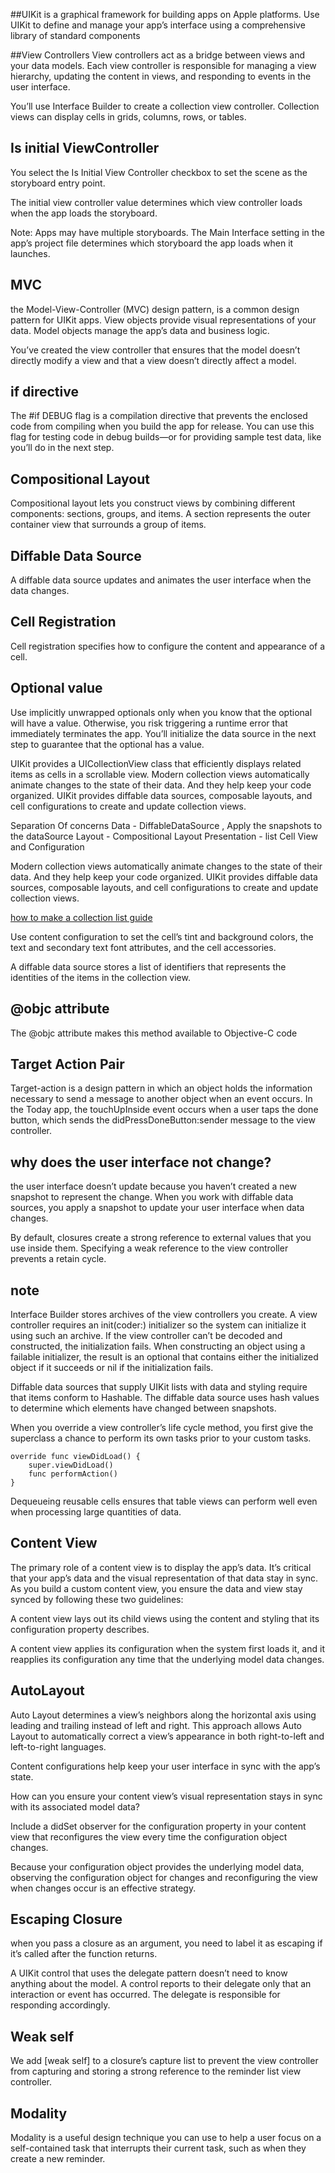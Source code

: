



##UIKit is a graphical framework for building apps on Apple platforms. Use UIKit to define and manage your app’s interface using a comprehensive library of standard components

##View Controllers 
 View controllers act as a bridge between views and your data models. Each view controller is responsible for managing a view hierarchy, updating the content in views, and responding to events in the user interface.

You’ll use Interface Builder to create a collection view controller. Collection views can display cells in grids, columns, rows, or tables.

## Is initial ViewController
You select the Is Initial View Controller checkbox to set the scene as the storyboard entry point.

The initial view controller value determines which view controller loads when the app loads the storyboard.

Note:
Apps may have multiple storyboards. The Main Interface setting in the app’s project file determines which storyboard the app loads when it launches.


## MVC
the Model-View-Controller (MVC) design pattern, is a common design pattern for UIKit apps. View objects provide visual representations of your data. Model objects manage the app’s data and business logic.

You’ve created the view controller that ensures that the model doesn’t directly modify a view and that a view doesn’t directly affect a model.


## if directive 

The #if DEBUG flag is a compilation directive that prevents the enclosed code from compiling when you build the app for release. You can use this flag for testing code in debug builds—or for providing sample test data, like you’ll do in the next step.


## Compositional Layout 
Compositional layout lets you construct views by combining different components: sections, groups, and items. A section represents the outer container view that surrounds a group of items.

## Diffable Data Source 
A diffable data source updates and animates the user interface when the data changes.

## Cell Registration 
Cell registration specifies how to configure the content and appearance of a cell.

## Optional value 
Use implicitly unwrapped optionals only when you know that the optional will have a value. Otherwise, you risk triggering a runtime error that immediately terminates the app. You’ll initialize the data source in the next step to guarantee that the optional has a value.


UIKit provides a UICollectionView class that efficiently displays related items as cells in a scrollable view.
Modern collection views automatically animate changes to the state of their data. And they help keep your code organized. UIKit provides diffable data sources, composable layouts, and cell configurations to create and update collection views. 

Separation Of concerns 
Data - DiffableDataSource , Apply the snapshots to the dataSource
Layout - Compositional Layout 
Presentation - list Cell View and Configuration 

Modern collection views automatically animate changes to the state of their data. And they help keep your code organized. UIKit provides diffable data sources, composable layouts, and cell configurations to create and update collection views. 

[how to make a collection list guide](https://developer.apple.com/tutorials/app-dev-training/adopting-collection-views)


Use content configuration to set the cell’s tint and background colors, the text and secondary text font attributes, and the cell accessories.

A diffable data source stores a list of identifiers that represents the identities of the items in the collection view.

## @objc attribute 
The @objc attribute makes this method available to Objective-C code


## Target Action Pair 
Target-action is a design pattern in which an object holds the information necessary to send a message to another object when an event occurs. In the Today app, the touchUpInside event occurs when a user taps the done button, which sends the didPressDoneButton:sender message to the view controller.


## why does the user interface not change? 
the user interface doesn’t update because you haven’t created a new snapshot to represent the change.
When you work with diffable data sources, you apply a snapshot to update your user interface when data changes.


By default, closures create a strong reference to external values that you use inside them. Specifying a weak reference to the view controller prevents a retain cycle.


## note
Interface Builder stores archives of the view controllers you create. A view controller requires an init(coder:) initializer so the system can initialize it using such an archive. If the view controller can’t be decoded and constructed, the initialization fails. When constructing an object using a failable initializer, the result is an optional that contains either the initialized object if it succeeds or nil if the initialization fails.



Diffable data sources that supply UIKit lists with data and styling require that items conform to Hashable. The diffable data source uses hash values to determine which elements have changed between snapshots.


When you override a view controller’s life cycle method, you first give the superclass a chance to perform its own tasks prior to your custom tasks.

    override func viewDidLoad() {
        super.viewDidLoad()
        func performAction()
    }



Dequeueing reusable cells ensures that table views can perform well even when processing large quantities of data.

## Content View 
The primary role of a content view is to display the app’s data. It’s critical that your app’s data and the visual representation of that data stay in sync. As you build a custom content view, you ensure the data and view stay synced by following
these two guidelines:

A content view lays out its child views using the content and styling that its configuration property describes.

A content view applies its configuration when the system first loads it, and it reapplies its configuration any time that the underlying model data changes.


## AutoLayout 
Auto Layout determines a view’s neighbors along the horizontal axis using leading and trailing instead of left and right. This approach allows Auto Layout to automatically correct a view’s appearance in both right-to-left and left-to-right languages.



Content configurations help keep your user interface in sync with the app’s state.


How can you ensure your content view’s visual representation stays in sync with its associated model data?

Include a didSet observer for the configuration property in your content view that reconfigures the view every time the configuration object changes.

Because your configuration object provides the underlying model data, observing the configuration object for changes and reconfiguring the view when changes occur is an effective strategy.


## Escaping Closure 
when you pass a closure as an argument, you need to label it as escaping if it’s called after the function returns.


A UIKit control that uses the delegate pattern doesn’t need to know anything about the model. A control reports to their delegate only that an interaction or event has occurred. The delegate is responsible for responding accordingly.



## Weak self 

We add [weak self] to a closure’s capture list to prevent the view controller from capturing and storing a strong reference to the reminder list view controller.


## Modality 
Modality is a useful design technique you can use to help a user focus on a self-contained task that interrupts their current task, such as when they create a new reminder. 


